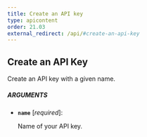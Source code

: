 ```yaml
---
title: Create an API key
type: apicontent
order: 21.03
external_redirect: /api/#create-an-api-key
---
```


## Create an API Key

Create an API key with a given name.

##### ARGUMENTS

* **`name`** [*required*]:

    Name of your API key.

